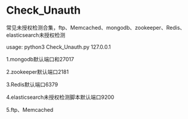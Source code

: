 # Check_Unauth
常见未授权检测合集，ftp、Memcached、mongodb、zookeeper、Redis、elasticsearch未授权检测

usage: python3 Check_Unauth.py 127.0.0.1

1.mongodb默认端口和27017

2.zookeeper默认端口2181

3.Redis默认端口6379

4.elasticsearch未授权检测脚本默认端口9200

5.ftp、Memcached
